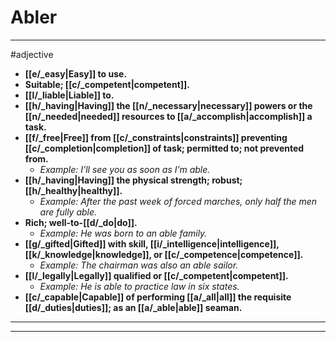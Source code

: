 # Abler
---
#adjective
- **[[e/_easy|Easy]] to use.**
- **Suitable; [[c/_competent|competent]].**
- **[[l/_liable|Liable]] to.**
- **[[h/_having|Having]] the [[n/_necessary|necessary]] powers or the [[n/_needed|needed]] resources to [[a/_accomplish|accomplish]] a task.**
- **[[f/_free|Free]] from [[c/_constraints|constraints]] preventing [[c/_completion|completion]] of task; permitted to; not prevented from.**
	- _Example: I’ll see you as soon as I’m able._
- **[[h/_having|Having]] the physical strength; robust; [[h/_healthy|healthy]].**
	- _Example: After the past week of forced marches, only half the men are fully able._
- **Rich; well-to-[[d/_do|do]].**
	- _Example: He was born to an able family._
- **[[g/_gifted|Gifted]] with skill, [[i/_intelligence|intelligence]], [[k/_knowledge|knowledge]], or [[c/_competence|competence]].**
	- _Example: The chairman was also an able sailor._
- **[[l/_legally|Legally]] qualified or [[c/_competent|competent]].**
	- _Example: He is able to practice law in six states._
- **[[c/_capable|Capable]] of performing [[a/_all|all]] the requisite [[d/_duties|duties]]; as an [[a/_able|able]] seaman.**
---
---

